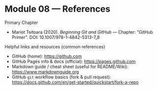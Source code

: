 # Module 08 — References

Primary Chapter
- Mariot Tsitoara (2020). *Beginning Git and GitHub* — Chapter: "GitHub Primer". DOI: 10.1007/978-1-4842-5313-7_8

Helpful links and resources (common references)
- GitHub (home): https://github.com
- GitHub Pages info & docs (official): https://pages.github.com
- Markdown guide / cheat sheet (useful for README/Wiki): https://www.markdownguide.org
- GitHub `git` workflow basics (fork & pull request): https://docs.github.com/en/get-started/quickstart/fork-a-repo